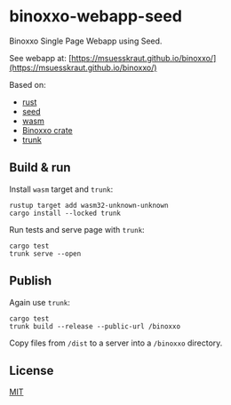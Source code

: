 

# binoxxo-webapp-seed

Binoxxo Single Page Webapp using Seed.

See webapp at: [https://msuesskraut.github.io/binoxxo/](https://msuesskraut.github.io/binoxxo/)

Based on:

* [rust](https://www.rust-lang.org/)
* [seed](https://seed-rs.org/)
* [wasm](https://webassembly.org/)
* [Binoxxo crate](https://crates.io/crates/binoxxo)
* [trunk](https://trunkrs.dev/)

## Build & run

Install `wasm` target and `trunk`:

    rustup target add wasm32-unknown-unknown
    cargo install --locked trunk


Run tests and serve page with `trunk`:

    cargo test
    trunk serve --open

## Publish

Again use `trunk`:

    cargo test
    trunk build --release --public-url /binoxxo

Copy files from `/dist` to a server into a `/binoxxo` directory.

## License

[MIT](LICENSE)
